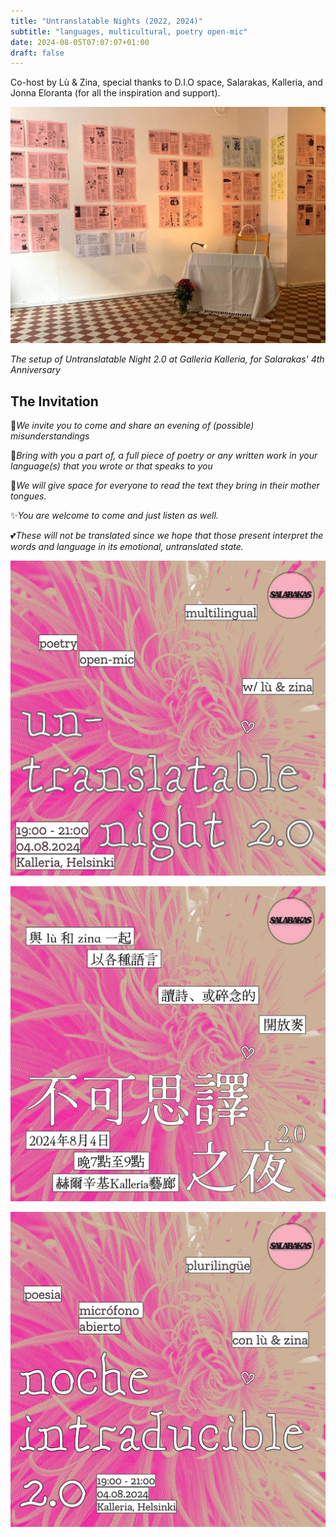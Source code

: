 ```yaml
---
title: "Untranslatable Nights (2022, 2024)"
subtitle: "languages, multicultural, poetry open-mic"
date: 2024-08-05T07:07:07+01:00
draft: false
---
```


Co-host by Lù & Zina, special thanks to D.I.O space, Salarakas, Kalleria, and Jonna Eloranta (for all the inspiration and support).

[![Untranslatable Night 2.0 Scene](./images/2024--untranslatable-night-scene.jpg)](./images/2024--untranslatable-night-scene.jpg)

*The setup of Untranslatable Night 2.0 at Galleria Kalleria, for Salarakas' 4th Anniversary*

## The Invitation

🌌*We invite you to come and share an evening of (possible) misunderstandings*

📝*Bring with you a part of, a full piece of poetry or any written work in your language(s) that you wrote or that speaks to you*

💬*We will give space for everyone to read the text they bring in their mother tongues.*

✨*You are welcome to come and just listen as well.*

💕*These will not be translated since we hope that those present interpret the words and language in its emotional, untranslated state.*

[![Untranslatable Night 2.0 Inviation - English](./images/2024--untranslatable-night--invite-en.jpg)](./images/2024--untranslatable-night--invite-en.jpg)

[![Untranslatable Night 2.0 Inviation - Chinese](./images/2024--untranslatable-night--invite-ch.jpg)](./images/2024--untranslatable-night--invite-ch.jpg)

[![Untranslatable Night 2.0 Inviation - Spanish](./images/2024--untranslatable-night--invite-espanol.jpg)](./images/2024--untranslatable-night--invite-espanol.jpg)